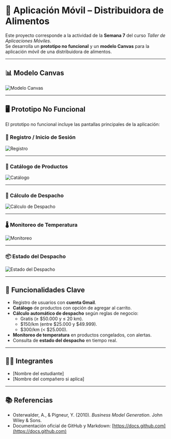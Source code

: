 # 📱 Aplicación Móvil – Distribuidora de Alimentos

Este proyecto corresponde a la actividad de la **Semana 7** del curso *Taller de Aplicaciones Móviles*.  
Se desarrolla un **prototipo no funcional** y un **modelo Canvas** para la aplicación móvil de una distribuidora de alimentos.

---

## 📊 Modelo Canvas

![Modelo Canvas](Canvas_Distribuidora_9Bloques_Tight.png)

---

## 🖥️ Prototipo No Funcional

El prototipo no funcional incluye las pantallas principales de la aplicación:

### 🔐 Registro / Inicio de Sesión
![Registro](Registro.png)

---

### 🛒 Catálogo de Productos
![Catálogo](Catalogo.png)

---

### 🚚 Cálculo de Despacho
![Cálculo de Despacho](Costo_despacho.png)

---

### 🌡️ Monitoreo de Temperatura
![Monitoreo](temperatura.png)

---

### 📦 Estado del Despacho
![Estado del Despacho](estado_despacho.png)

---

## 📌 Funcionalidades Clave

- Registro de usuarios con **cuenta Gmail**.  
- **Catálogo** de productos con opción de agregar al carrito.  
- **Cálculo automático de despacho** según reglas de negocio:
  - Gratis (≥ $50.000 y ≤ 20 km).  
  - $150/km (entre $25.000 y $49.999).  
  - $300/km (< $25.000).  
- **Monitoreo de temperatura** en productos congelados, con alertas.  
- Consulta de **estado del despacho** en tiempo real.  

---

## 👨‍💻 Integrantes

- [Nombre del estudiante]  
- [Nombre del compañero si aplica]

---

## 📚 Referencias

- Osterwalder, A., & Pigneur, Y. (2010). *Business Model Generation*. John Wiley & Sons.  
- Documentación oficial de GitHub y Markdown: [https://docs.github.com](https://docs.github.com)  
